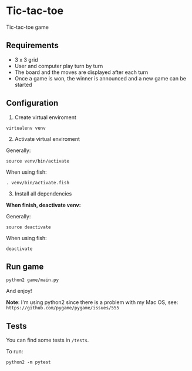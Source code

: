 # Tic-tac-toe
Tic-tac-toe game

## Requirements

- 3 x 3 grid
- User and computer play turn by turn
- The board and the moves are displayed after each turn
- Once a game is won, the winner is announced and a new game can be started

## Configuration

1. Create virtual enviroment

```
virtualenv venv
```

2. Activate virtual enviroment

Generally:

```
source venv/bin/activate
```

When using fish:

```
. venv/bin/activate.fish
```

3. Install all dependencies

**When finish, deactivate venv:**

Generally:

```
source deactivate
```

When using fish:

```
deactivate
```

## Run game

```
python2 game/main.py
```

And enjoy!


**Note**: I'm using python2 since there is a problem with my Mac OS, see:
`https://github.com/pygame/pygame/issues/555`

## Tests

You can find some tests in `/tests`.

To run:

```
python2 -m pytest
```